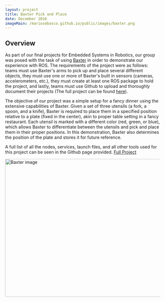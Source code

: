 ```yaml
---
layout: project
title: Baxter Pick and Place
date: December 2016
imageMain: /mariosebasco.github.io/public/images/baxter.png
---
```


## Overview
As part of our final projects for Embedded Systems in Robotics, our group was posed with the task of using <a href="http://www.rethinkrobotics.com/baxter/">Baxter</a> in order to demonstrate our experience with ROS. The requirements of the project were as follows: teams must use Baxter's arms to pick up and place several different objects, they must use one or more of Baxter's built in sensors (cameras, accelerometers, etc.), they must create at least one ROS package to hold the project, and lastly, teams must use Github to upload and thoroughly document their projects (The full project can be found <a href="https://github.com/AlexeyRevinski/ME495_FINAL">here</a>).

The objective of our project was a simple setup for a fancy dinner using the extensive capabilities of Baxter. Given a set of three utensils (a fork, a spoon, and a knife), Baxter is required to place them in a specified position relative to a plate (fixed in the center), akin to proper table setting in a fancy restaurant. Each utensil is marked with a different color (red, green, or blue), which allows Baxter to differentiate between the utensils and pick and place them in their proper positions. In this demonstration, Baxter also determines the position of the plate and stores it for future reference.

A full list of all the nodes, services, launch files, and all other tools used for this project can be seen in the Github page provided.
<a href="https://github.com/AlexeyRevinski/ME495_FINAL">Full Project</a>

<img src="/mariosebasco.github.io/public/images/baxter.png" alt="Baxter image" style="width:800px;height:450px;">